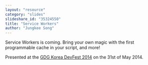 ```yaml
---
layout: "resource"
category: "slides"
slideshare_id: "35324550"
title: "Service Workers"
author: "Jungkee Song"
---
```

Service Workers is coming. Bring your own magic with the first programmable cache in your script, and more! 

Presented at the [GDG Korea DevFest 2014](https://sites.google.com/site/gdgdevfestkorea2014/) on the 31st of May 2014.